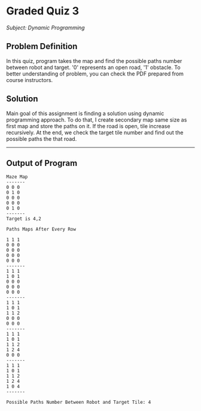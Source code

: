# Graded Quiz 3

*Subject: Dynamic Programming*

## Problem Definition

In this quiz, program takes the map and find the possible paths number between robot and target. '0' represents an open road, '1' obstacle. To better understanding of problem, you can check the PDF prepared from course instructors.

## Solution

Main goal of this assignment is finding a solution using dynamic programming approach. To do that, I create secondary map same size as first map and store the paths on it. If the road is open, tile increase recursively. At the end, we check the target tile number and find out the possible paths the that road.

------

## Output of Program
```
Maze Map
-------
0 0 0 
0 1 0
0 0 0
0 0 0
0 1 0
-------
Target is 4,2

Paths Maps After Every Row

1 1 1
0 0 0
0 0 0
0 0 0
0 0 0
-------
1 1 1
1 0 1
0 0 0
0 0 0
0 0 0
-------
1 1 1
1 0 1
1 1 2
0 0 0
0 0 0
-------
1 1 1
1 0 1
1 1 2
1 2 4 
0 0 0
-------
1 1 1
1 0 1
1 1 2
1 2 4
1 0 4
-------

Possible Paths Number Between Robot and Target Tile: 4
```